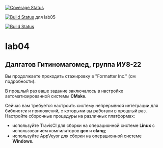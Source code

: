 [![Coverage Status](https://coveralls.io/repos/github/dgt20u186/lab05/badge.svg)](https://coveralls.io/github/dgt20u186/lab05)

[![Build Status](https://www.travis-ci.com/dgt20u186/lab05.svg?branch=main)](https://www.travis-ci.com/dgt20u186/lab05) для lab05

[![Build Status](https://travis-ci.org/dgt20u186/lab04.svg?branch=master)](https://travis-ci.org/dgt20u186/lab04)
# lab04
## Далгатов Гитиномагомед, группа ИУ8-22

Вы продолжаете проходить стажировку в "Formatter Inc." (см подробности).

В прошлый раз ваше задание заключалось в настройке автоматизированной системы **CMake**.

Сейчас вам требуется настроить систему непрерывной интеграции для библиотек и приложений, с которыми вы работали в прошлый раз. Настройте сборочные процедуры на различных платформах:

  + используйте TravisCI для сборки на операционной системе **Linux** с использованием компиляторов **gcc** и **clang**;
  + используйте AppVeyor для сборки на операционной системе **Windows**.

